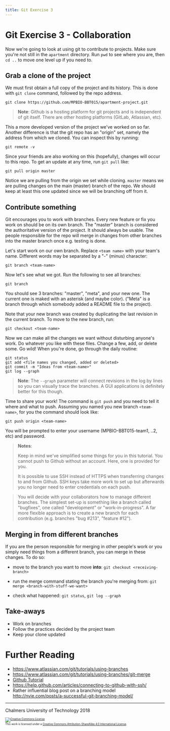 ```yaml
---
title: Git Exercise 3
---
```


# Git Exercise 3 - Collaboration

Now we're going to look at using git to contribute to projects.  Make
sure you're not still in the `apartment` directory. Run `pwd` to see
where you are, then `cd ..` to move one level up if you need to.


## Grab a clone of the project

We must first obtain a full copy of the project and its history.
This is done with `git clone` command, followed by the repo address.

~~~
git clone https://github.com/MPBIO-BBT015/apartment-project.git
~~~

> **Note**: Github is a hosting platform for git projects and is
> independent of git itself. There are other hosting platforms
> (GitLab, Atlassian, etc).

This a more developed version of the project we've worked on so far.
Another difference is that the git repo has an "origin" set, namely
the address from which we cloned. You can inspect this by running:

~~~
git remote -v
~~~

Since your friends are also working on this (hopefully), changes will
occur to this repo. To get an update at any time, run `git pull` like:

~~~
git pull origin master
~~~

Notice we are pulling from the origin we set while cloning. `master`
means we are pulling changes on the main (master) branch of the repo.
We should keep at least this one updated since we will be branching
off from it.


## Contribute something

Git encourages you to work with branches. Every new feature or fix you
work on should be on its own branch. The "master" branch is considered
the authoritative version of the project. It should always be usable.
The people responsible for the repo will merge in changes from other
branches into the master branch once e.g. testing is done.

Let's start work on our own branch. Replace `<team name>` with your
team's name. Different words may be separated by a "-" (minus)
character:

~~~
git branch <team-name>
~~~

Now let's see what we got. Run the following to see all branches:

~~~
git branch
~~~

You should see 3 branches: "master", "meta", and your new one.  The
current one is maked with an asterisk (and maybe color).  ("Meta" is a
branch through which somebody added a README file to the project).

Note that your new branch was created by duplicating the last revision
in the current branch. To move to the new branch, run:

~~~
git checkout <team-name>
~~~

Now we can make all the changes we want without disturbing anyone's
work. Do whatever you like with these files. Change a few, add, or
delete some. Go wild! When you're done, go through the daily routine:

~~~
git status
git add <file names you changed, added or deleted>
git commit -m "Ideas from <team-name>"
git log --graph
~~~

> **Note**: The `--graph` parameter will connect revisions in the log by lines so
> you can visually trace the branches. A GUI applications is definitely
> better for this though.

Time to share your work! The command is `git push` and you need to
tell it where and what to push.  Assuming you named you new branch
`<team-name>`, for you the command should look like:

~~~
git push origin <team-name>
~~~

You will be prompted to enter your username (MPBIO-BBT015-team1, ..2,
etc) and password.

> **Notes**:
>
> Keep in mind we've simplified some things for you in this tutorial.
> You cannot push to Github without an account. Here, one is
> provided for you.
>
> It is possible to use SSH instead of HTTPS when transferring changes
> to and from Github. SSH keys take more work to set up but afterwards
> you no longer need to enter credentials on each push.

> You will decide with your collaborators how to manage
> different branches.  The simplest set-up is something like a branch
> called "bugfixes", one called "development" or "work-in-progress". A
> far more flexible approach is to create a new branch for each
> contribution (e.g. branches "bug #213", "feature #12").


## Merging in from different branches

If you are the person responsible for merging in other people's work
or you simply need things from a different branch, you can merge in
these changes. To do so:

* move to the branch you want to move **into**: 
  `git checkout <receiving-branch>`

* run the merge command stating the branch you're merging from:
  `git merge <branch-with-stuff-we-want>`
  
* check what happened: `git status`, `git log --graph`


## Take-aways

* Work on branches
* Follow the practices decided by the project team
* Keep your clone updated



# Further Reading

* https://www.atlassian.com/git/tutorials/using-branches
* https://www.atlassian.com/git/tutorials/using-branches/git-merge
* [Github Tutorial](https://guides.github.com/activities/hello-world/)
* https://help.github.com/articles/connecting-to-github-with-ssh/
* Rather influential blog post on a branching model http://nvie.com/posts/a-successful-git-branching-model/



<hr />

Chalmers University of Technology 2018

<footer style="font-size:0.6em">

<a rel="license" href="http://creativecommons.org/licenses/by-sa/4.0/">
<img alt="Creative Commons License" style="border-width:0" src="https://i.creativecommons.org/l/by-sa/4.0/80x15.png" />
</a><br />This work is licensed under a <a rel="license" href="http://creativecommons.org/licenses/by-sa/4.0/">Creative Commons Attribution-ShareAlike 4.0 International License</a>.

</footer>

